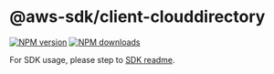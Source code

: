 # @aws-sdk/client-clouddirectory

[![NPM version](https://img.shields.io/npm/v/@aws-sdk/client-clouddirectory/beta.svg)](https://www.npmjs.com/package/@aws-sdk/client-clouddirectory)
[![NPM downloads](https://img.shields.io/npm/dm/@aws-sdk/client-clouddirectory.svg)](https://www.npmjs.com/package/@aws-sdk/client-clouddirectory)

For SDK usage, please step to [SDK readme](https://github.com/aws/aws-sdk-js-v3).
